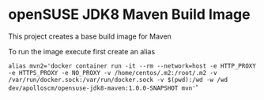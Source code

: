 # openSUSE JDK8 Maven Build Image

This project creates a base build image for Maven

To run the image execute first create an alias

`alias mvn2='docker container run -it --rm --network=host -e HTTP_PROXY -e HTTPS_PROXY -e NO_PROXY -v /home/centos/.m2:/root/.m2 -v /var/run/docker.sock:/var/run/docker.sock -v $(pwd):/wd -w /wd dev/apolloscm/opensuse-jdk8-maven:1.0.0-SNAPSHOT mvn'`'
